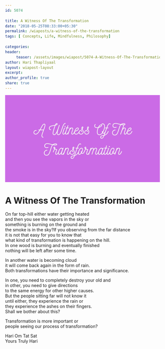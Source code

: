 ```yaml
--- 
id: 5074

title: A Witness Of The Transformation
date: "2018-05-25T08:33:00+05:30"
permalink: /wiaposts/a-witness-of-the-transformation
tags: [ Concepts, Life, Mindfulness, Philosophy]    

categories: 
header:
     teaser: /assets/images/wiapost/5074-A-Witness-Of-The-Transformation.jpg
author: Hari Thapliyaal 
layout: wiapost-layout 
excerpt:  
author_profile: true 
share: true 
---
```


![A Witness Of The Transformation](/assets/images/wiapost/5074-A-Witness-Of-The-Transformation.jpg)     
   
# A Witness Of The Transformation   
    
On far top-hill either water getting heated     
and then you see the vapors in the sky or     
something is burning on the ground and     
the smoke is in the sky?If you observing from the far distance     
it is not that easy for you to know that     
what kind of transformation is happening on the hill.    
In one wood is burning and eventually finished     
nothing will be left after some time.    
    
In another water is becoming cloud     
it will come back again in the form of rain.    
Both transformations have their importance and significance.    
     
In one, you need to completely destroy your old and     
in other, you need to give directions     
to the same energy for other higher causes.    
But the people sitting far will not know it     
until either, they experience the rain or     
they experience the ashes on their fingers.     
Shall we bother about this?    
    
Transformation is more important or     
people seeing our process of transformation?    
    
Hari Om Tat Sat     
Yours Truly Hari    
    
    
